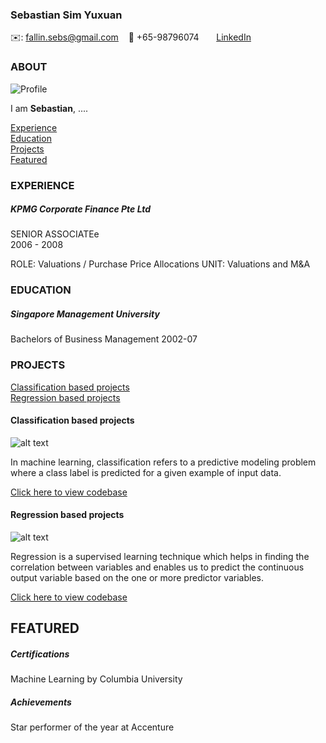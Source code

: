 <!-- CONTACT Section Starts -->
### Sebastian Sim Yuxuan

<!-- Add your details -->
✉️: fallin.sebs@gmail.com
&nbsp;&nbsp; 📲 +65-98796074
&nbsp;&nbsp;&nbsp;&nbsp;&nbsp; [LinkedIn](www.linkedin.com/in/sebastian-sim-27475071) 

<!-- CONTACT Section Ends -->

<!-- ABOUT Section Starts -->
### ABOUT
<!-- Add link to your picture -->

![Profile](https://user-images.githubusercontent.com/18512200/125605369-6633e1ac-14d9-4e66-ac76-90ba8dbbe60d.JPG)

<!-- Add your details -->

I am __Sebastian__, ....


<!-- Add link to the sections -->
[Experience](#experience) <br>
[Education](#education) <br>
[Projects](#projects) <br>
[Featured](#featured) <br> 

<!-- ABOUT Section Ends -->

<!-- EXPERIENCE Section Starts -->
### EXPERIENCE
<!-- Add your details -->
##### KPMG Corporate Finance Pte Ltd
SENIOR ASSOCIATEe<br>
2006 - 2008

ROLE: Valuations / Purchase Price Allocations 
UNIT: Valuations and M&A


<!-- EXPERIENCE Section Ends -->

<!-- EDUCATION Section Starts -->
### EDUCATION
<!-- Add your details -->
##### Singapore Management University
Bachelors of Business Management 2002-07

<!-- EDUCATION Section Ends -->

<!-- PROJECTS Section Starts -->
### PROJECTS
<!-- Add your details -->

[Classification based projects](#classification-based-projects) <br>
[Regression based projects](#regression-based-projects) <br>

<!-- Add your details -->

#### Classification based projects
![alt text](https://raw.githubusercontent.com/krvishwesh54/Kumar-Vishwesh/main/images/Classification.png)

In machine learning, classification refers to a predictive modeling problem where a class label is predicted for a given example of input data.

[Click here to view codebase](https://github.com/krvishwesh54/DataScience_DeepLearning_MachineLearning/tree/master/Classification)

#### Regression based projects
![alt text](https://raw.githubusercontent.com/krvishwesh54/Kumar-Vishwesh/main/images/Regression.jpg)

Regression is a supervised learning technique which helps in finding the correlation between variables and enables us to predict the continuous output variable based on the one or more predictor variables.

[Click here to view codebase](https://github.com/krvishwesh54/DataScience_DeepLearning_MachineLearning/tree/master/Regression)

<!-- PROJECTS Section Ends -->

<!-- FEATURED Section Starts -->
## FEATURED
<!-- Add your details -->
##### Certifications
Machine Learning by Columbia University

##### Achievements
Star performer of the year at Accenture
<!-- FEATURED Section Ends -->

